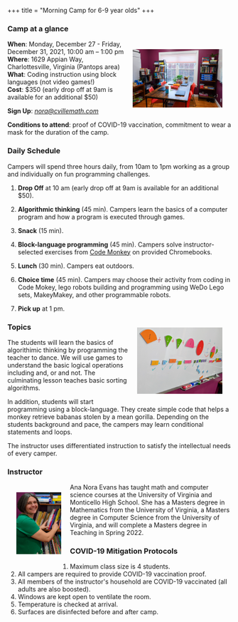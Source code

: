 +++
title = "Morning Camp for 6-9 year olds"
+++

### Camp at a glance

   <a href="/images/learningroombright.png"><img src="/images/learningroombright-smaller.png" width="40%" alt="Learning Room at CvilleMath" align="right" style="padding:20px;"></a>

**When**: Monday, December 27 - Friday, December 31, 2021, 10:00 am &ndash; 1:00 pm  
**Where**: 1629 Appian Way, Charlottesville, Virginia (Pantops area)  
**What**: Coding instruction using block languages (not video games!)  
**Cost**: $350 (early drop off at 9am is available for an additional $50)

**Sign Up**: <a href="mailto:nora@cvillemath.com"><em>nora@cvillemath.com</em></a>

**Conditions to attend**: proof of COVID-19 vaccination, commitment to wear a mask for the duration of the camp.

### Daily Schedule


Campers will spend three hours daily, from 10am to 1pm working as a group and individually on fun programming challenges.

1. **Drop Off** at 10 am (early drop off at 9am is available for an additional $50).  
1. **Algorithmic thinking** (45 min).  Campers learn the basics of a computer program and how a program is executed through games.
1. **Snack** (15 min).
1. **Block-language programming** (45 min). Campers solve instructor-selected exercises from [Code Monkey](https://www.codemonkey.com/) on provided Chromebooks.
1. **Lunch** (30 min). Campers eat outdoors.
1. **Choice time** (45 min). Campers may choose their activity from coding in Code Mokey, lego robots building and programming using WeDo Lego sets, MakeyMakey, and other programmable robots.
1. **Pick up** at 1 pm.

   <a href="/images/fractions.png"><img src="/images/fractions-smaller.png" width="40%" alt="Visualizing Fractions" align="right" style="padding:20px;"></a>
 
### Topics

The students will learn the basics of algorithimic thinking by programming the teacher to dance. We will use games to understand the basic logical operations including and, or and not. The culminating lesson teaches basic sorting algorithms.

   
In addition, students will start programming using a block-language. They create simple code that helps a monkey retrieve babanas stolen by a mean gorilla. Depending on the students background and pace, the campers may learn conditional statements and loops.
   
The instructor uses differentiated instruction to satisfy the intellectual needs of every camper.

### Instructor

<a href="/images/nora.png"><img src="/images/nora-smaller.png" width="20%" alt="Nora" align="left" style="padding:20px;"></a>

Ana Nora Evans has taught math and computer science courses at the
University of Virginia and Monticello High School. She has a Masters
degree in Mathematics from the University of Virginia, a Masters
degree in Computer Science from the University of Virginia, and will
complete a Masters degree in Teaching in Spring 2022.

### COVID-19 Mitigation Protocols

1. Maximum class size is 4 students.
1. All campers are required to provide COVID-19 vaccination proof.
1. All members of the instructor's household are COVID-19 vaccinated (all adults are also boosted).
1. Windows are kept open to ventilate the room.
1. Temperature is checked at arrival.
1. Surfaces are disinfected before and after camp.


